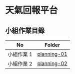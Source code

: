 # 天氣回報平台

## 小組作業目錄

| No         | Folder                                    |
| ---------- | ----------------------------------------- |
| 小組作業 1 | [planning-01](docs/planning/planning-01/) |
| 小組作業 2 | [planning-02](docs/planning/planning-02/) |

